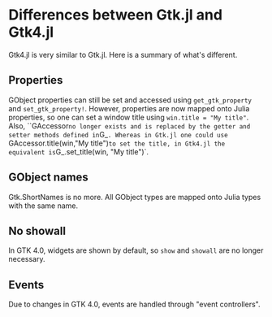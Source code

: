 # Differences between Gtk.jl and Gtk4.jl

Gtk4.jl is very similar to Gtk.jl. Here is a summary of what's different.

## Properties

GObject properties can still be set and accessed using `get_gtk_property` and `set_gtk_property!`. However, properties are now mapped onto Julia properties, so one can set a window title using `win.title = "My title"`. Also, ``GAccessor` no longer exists and is replaced by the getter and setter methods defined in `G_`. Whereas in Gtk.jl one could use `GAccessor.title(win,"My title")` to set the title, in Gtk4.jl the equivalent is `G_.set_title(win, "My title")`.

## GObject names

Gtk.ShortNames is no more. All GObject types are mapped onto Julia types with the same name.

## No showall

In GTK 4.0, widgets are shown by default, so `show` and `showall` are no longer necessary.

## Events

Due to changes in GTK 4.0, events are handled through "event controllers".
